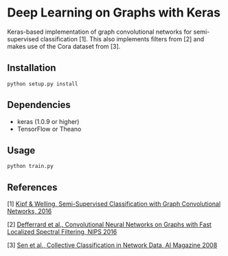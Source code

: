 Deep Learning on Graphs with Keras
====

Keras-based implementation of graph convolutional networks for semi-supervised classification [1]. This also implements filters from [2] and makes use of the Cora dataset from [3].

Installation
------------

```python setup.py install```

Dependencies
-----

  * keras (1.0.9 or higher)
  * TensorFlow or Theano

Usage
-----

```python train.py```

References
----------

[1] [Kipf & Welling, Semi-Supervised Classification with Graph Convolutional Networks, 2016](https://arxiv.org/abs/1609.02907)

[2] [Defferrard et al., Convolutional Neural Networks on Graphs with Fast Localized Spectral Filtering, NIPS 2016](https://arxiv.org/abs/1606.09375)

[3] [Sen et al., Collective Classification in Network Data, AI Magazine 2008](http://linqs.cs.umd.edu/projects/projects/lbc/)